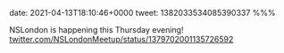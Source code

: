 date: 2021-04-13T18:10:46+0000
tweet: 1382033534085390337
%%%

NSLondon is happening this Thursday evening! [twitter.com/NSLondonMeetup/status/1379702001135726592](https://twitter.com/NSLondonMeetup/status/1379702001135726592)

